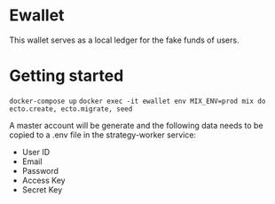 # Ewallet
This wallet serves as a local ledger for the fake funds of users.

# Getting started
`docker-compose up`
`docker exec -it ewallet env MIX_ENV=prod mix do ecto.create, ecto.migrate, seed`

A master account will be generate and the following data needs to be copied to a .env file in the strategy-worker service:
*  User ID
*  Email
*  Password
*  Access Key
*  Secret Key


